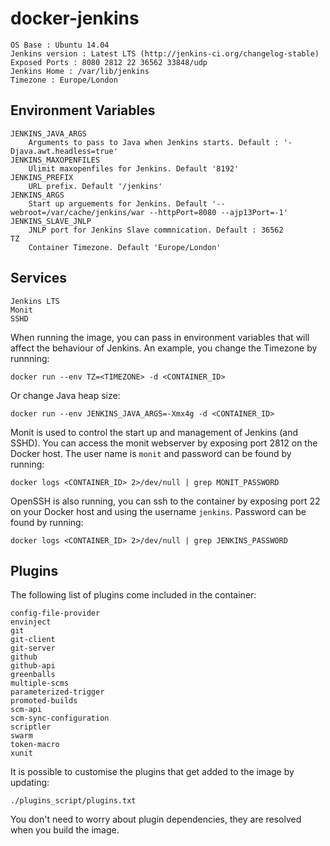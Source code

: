 docker-jenkins
==============
    OS Base : Ubuntu 14.04
    Jenkins version : Latest LTS (http://jenkins-ci.org/changelog-stable)
    Exposed Ports : 8080 2812 22 36562 33848/udp
    Jenkins Home : /var/lib/jenkins
    Timezone : Europe/London

Environment Variables
---------------------
    JENKINS_JAVA_ARGS
        Arguments to pass to Java when Jenkins starts. Default : '-Djava.awt.headless=true'
    JENKINS_MAXOPENFILES
        Ulimit maxopenfiles for Jenkins. Default '8192'
    JENKINS_PREFIX
        URL prefix. Default '/jenkins'
    JENKINS_ARGS
        Start up arguements for Jenkins. Default '--webroot=/var/cache/jenkins/war --httpPort=8080 --ajp13Port=-1'
    JENKINS_SLAVE_JNLP
        JNLP port for Jenkins Slave commnication. Default : 36562
    TZ
        Container Timezone. Default 'Europe/London'

Services
--------
    Jenkins LTS
    Monit
    SSHD


When running the image, you can pass in environment variables that will affect the behaviour of Jenkins.
An example, you change the Timezone by runnning:
    
    docker run --env TZ=<TIMEZONE> -d <CONTAINER_ID>
Or change Java heap size:
    
    docker run --env JENKINS_JAVA_ARGS=-Xmx4g -d <CONTAINER_ID>

Monit is used to control the start up and management of Jenkins (and SSHD). You can access the monit webserver
by exposing port 2812 on the Docker host. The user name is `monit` and password can be found by running:
    
    docker logs <CONTAINER_ID> 2>/dev/null | grep MONIT_PASSWORD

OpenSSH is also running, you can ssh to the container by exposing port 22 on your Docker host and using the username
`jenkins`. Password can be found by running:
    
    docker logs <CONTAINER_ID> 2>/dev/null | grep JENKINS_PASSWORD

Plugins
-------

The following list of plugins come included in the container:

    config-file-provider
    envinject
    git
    git-client
    git-server
    github
    github-api
    greenballs
    multiple-scms
    parameterized-trigger
    promoted-builds
    scm-api
    scm-sync-configuration
    scriptler
    swarm
    token-macro
    xunit
It is possible to customise the plugins that get added to the image by updating:

    ./plugins_script/plugins.txt

You don't need to worry about plugin dependencies, they are resolved when you build the image.
